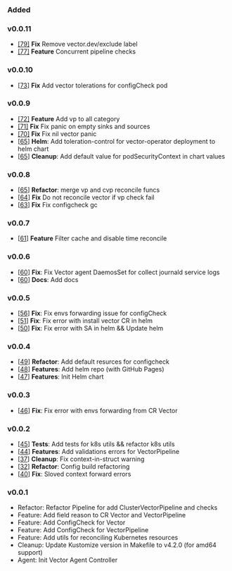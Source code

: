### Added

### v0.0.11
- [[79]](https://github.com/kaasops/vector-operator/pull/79) **Fix** Remove vector.dev/exclude label 
- [[77]](https://github.com/kaasops/vector-operator/pull/77) **Feature** Concurrent pipeline checks

### v0.0.10
- [[73]](https://github.com/kaasops/vector-operator/pull/73) **Fix** Add vector tolerations for configCheck pod

### v0.0.9
- [[72]](https://github.com/kaasops/vector-operator/pull/72) **Feature** Add vp to all category
- [[71]](https://github.com/kaasops/vector-operator/pull/71) **Fix** Fix panic on empty sinks and sources
- [[70]](https://github.com/kaasops/vector-operator/pull/70) **Fix** Fix nil vector panic
- [[65](https://github.com/kaasops/vector-operator/pull/69)] **Helm**: Add toleration-control for vector-operator deployment to helm chart
- [[65](https://github.com/kaasops/vector-operator/pull/69)] **Cleanup**: Add default value for podSecurityContext in chart values

### v0.0.8
- [[65](https://github.com/kaasops/vector-operator/pull/65)] **Refactor**: merge vp and cvp reconcile funcs
- [[64](https://github.com/kaasops/vector-operator/pull/64)] **Fix** Do not reconсile vector if vp check fail
- [[63](https://github.com/kaasops/vector-operator/pull/63)] **Fix** Fix configcheck gc

### v0.0.7
- [[61](https://github.com/kaasops/vector-operator/pull/61)] **Feature** Filter cache and disable time reconcile

### v0.0.6
- [[60](https://github.com/kaasops/vector-operator/pull/60)] **Fix**: Fix Vector agent DaemosSet for collect journald service logs
- [[60](https://github.com/kaasops/vector-operator/pull/60)] **Docs**: Add docs

### v0.0.5
- [[56](https://github.com/kaasops/vector-operator/pull/56)] **Fix**: Fix envs forwarding issue for configCheck 
- [[51](https://github.com/kaasops/vector-operator/pull/51)] **Fix**: Fix error with install vector CR in helm
- [[50](https://github.com/kaasops/vector-operator/pull/50)] **Fix**: Fix error with SA in helm && Update helm

### v0.0.4
- [[49](https://github.com/kaasops/vector-operator/pull/49)] **Refactor**: Add default resurces for configcheck
- [[48](https://github.com/kaasops/vector-operator/pull/48)] **Features**: Add helm repo (with GitHub Pages)
- [[47](https://github.com/kaasops/vector-operator/pull/47)] **Features**: Init Helm chart

### v0.0.3
- [[46](https://github.com/kaasops/vector-operator/pull/46)] **Fix**: Fix error with envs forwarding from CR Vector

### v0.0.2
- [[45](https://github.com/kaasops/vector-operator/pull/45)] **Tests**: Add tests for k8s utils && refactor k8s utils
- [[44](https://github.com/kaasops/vector-operator/pull/44)] **Features**: Add validations errors for VectorPipeline
- [[37](https://github.com/kaasops/vector-operator/pull/37)] **Cleanup**: Fix context-in-struct warning
- [[32](https://github.com/kaasops/vector-operator/pull/32)] **Refactor**: Config build refactoring 
- [[40](https://github.com/kaasops/vector-operator/pull/40)] **Fix**: Sloved context forward errors


### v0.0.1
- Refactor: Refactor Pipeline for add ClusterVectorPipeline and checks
- Feature: Add field reason to CR Vector and VectorPipeline
- Feature: Add ConfigCheck for Vector
- Feature: Add ConfigCheck for VectorPipeline
- Feature: Add utils for reconciling Kubernetes resources
- Cleanup: Update Kustomize version in Makefile to v4.2.0 (for amd64 support)
- Agent: Init Vector Agent Controller
